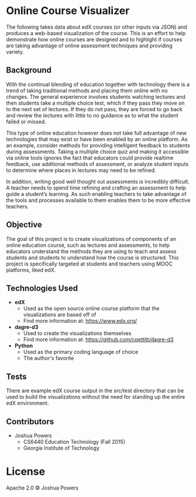 # Online Course Visualizer
The following takes data about edX courses (or other inputs via JSON) and produces a web-based
visualization of the course. This is an effort to help demonstrate how online courses are designed
and to highlight if courses are taking advantage of online assessment techniques and providing
variety.

## Background
With the continual blending of education together with technology there is a trend of taking traditional methods and placing them online with no changes. The general experience involves students watching lectures and then students take a multiple choice test, which if they pass they move on to the next set of lectures. If they do not pass, they are forced to go back and review the lectures with little to no guidance as to what the student failed or missed.

This type of online education however does not take full advantage of new technologies that may exist or have been enabled by an online platform. As an example, consider methods for providing intelligent feedback to students during assessments. Taking a multiple choice quiz and making it accessible via online tools ignores the fact that educators could provide realtime feedback, use additional methods of assessment, or analyze student inputs to determine where places in lectures may need to be refined.

In addition, writing good well thought out assessments is incredibly difficult. A teacher needs to spend time refining and crafting an assessment to help guide a student’s learning. As such enabling teachers to take advantage of the tools and processes available to them enables them to be more effective teachers.

## Objective
The goal of this project is to create visualizations of components of an online education course, such as lectures and assessments, to help educators understand the methods they are using to teach and assess students and students to understand how the course is structured. This project is specifically targeted at students and teachers using MOOC platforms, liked edX.

## Technologies Used
* **edX**
  * Used as the open source online course platform that the visualizations are based off of
  * Find more information at: https://www.edx.org/
* **dagre-d3**
  * Used to create the visualizations themselves
  * Find more information at: https://github.com/cpettitt/dagre-d3
* **Python**
  * Used as the primary coding language of choice
  * The author's favorite

## Tests
There are example edX course output in the src/test directory that can be used to build the
visualizations without the need for standing up the entire edX environment.

## Contributors
* Joshua Powers
  * CS6440 Education Technology (Fall 2015)
  * Georgia Institute of Technology

# License
Apache 2.0 &copy; Joshua Powers
